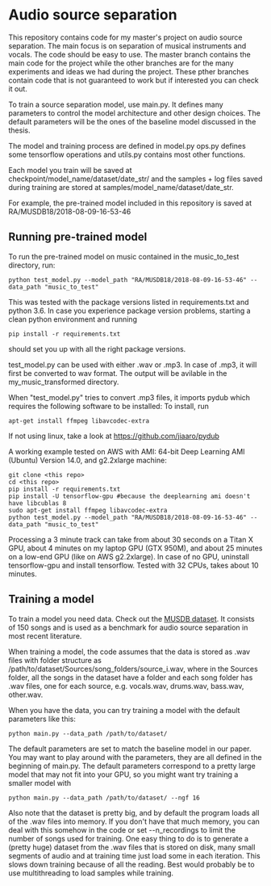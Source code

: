 # Audio source separation

This repository contains code for my master's project on audio source separation.
The main focus is on separation of musical instruments and vocals. The code
should be easy to use. The master branch contains the main code for the project
while the other branches are for the many experiments and ideas we had during 
the project. These pther branches contain code that is not guaranteed to work but
if interested you can check it out.

To train a source separation model, use main.py. It defines many parameters to
control the model architecture and other design choices. The default parameters
will be the ones of the baseline model discussed in the thesis.

The model and training process are defined in model.py
ops.py defines some tensorflow operations and utils.py contains most other
functions.

Each model you train will be saved at checkpoint/model_name/dataset/date_str/
and the samples + log files saved during training are stored at samples/model_name/dataset/date_str.

For example, the pre-trained model included in this repository is saved at
RA/MUSDB18/2018-08-09-16-53-46

## Running pre-trained model

To run the pre-trained model on music contained in the  music_to_test directory, run:
```
python test_model.py --model_path "RA/MUSDB18/2018-08-09-16-53-46" --data_path "music_to_test"
```

This was tested with the package versions listed in requirements.txt and python 3.6.
In case you experience package version problems, starting a clean python environment
and running
```
pip install -r requirements.txt
```
should set you up with all the right package versions.

test_model.py can be used with either .wav or .mp3. In case of .mp3, it will first
be converted to wav format. The output will be avilable in the my_music_transformed
directory.

When "test_model.py" tries to convert .mp3 files, it imports pydub which requires
the following software to be installed:
To install, run
```
apt-get install ffmpeg libavcodec-extra
```
If not using linux, take a look at https://github.com/jiaaro/pydub

A working example tested on AWS with AMI: 64-bit
Deep Learning AMI (Ubuntu) Version 14.0, and g2.2xlarge machine:
```
git clone <this repo>
cd <this repo>
pip install -r requirements.txt
pip install -U tensorflow-gpu #because the deeplearning ami doesn't have libcublas 8
sudo apt-get install ffmpeg libavcodec-extra
python test_model.py --model_path "RA/MUSDB18/2018-08-09-16-53-46" --data_path "music_to_test"
```

Processing a 3 minute track can take from about 30 seconds on a Titan X GPU,
about 4 minutes on my laptop GPU (GTX 950M), and about 25 minutes on a low-end 
GPU (like on AWS g2.2xlarge).
In case of no GPU, uninstall tensorflow-gpu and install tensorflow. Tested with
32 CPUs, takes about 10 minutes.


## Training a model

To train a model you need data. Check out the [MUSDB dataset](https://sigsep.github.io/datasets/musdb.html).
It consists of 150 songs and is used as a benchmark for audio source separation in most recent literature.

When training a model, the code assumes that the data is stored as .wav files with folder structure as
/path/to/dataset/Sources/song_folders/source_i.wav, where in the Sources folder, all the songs in the dataset 
have a folder and each song folder has .wav files, one for each source, e.g. vocals.wav, drums.wav, bass.wav, other.wav.

When you have the data, you can try training a model with the default parameters like this:
```
python main.py --data_path /path/to/dataset/
```
The default parameters are set to match the baseline model in our paper.  You may
want to play around with the parameters, they are all defined in the beginning of 
main.py. The default parameters correspond to a pretty large model that may not
fit into your GPU, so you might want try training a smaller model with 
```
python main.py --data_path /path/to/dataset/ --ngf 16
```

Also note that the dataset is pretty big, and by default the program loads all of 
the .wav files into memory. If you don't have that much memory, you can deal with
this somehow in the code or set --n_recordings to limit the number of songs
used for training. One easy thing to do is to generate a (pretty huge) dataset
from the .wav files that is stored on disk, many small segments of audio and 
at training time just load some in each iteration. This slows down training because
of all the reading. Best would probably be to use multithreading to load samples
while training.
